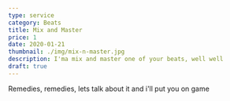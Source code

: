 ```yaml
---
type: service
category: Beats
title: Mix and Master
price: 1
date: 2020-01-21
thumbnail: ./img/mix-n-master.jpg
description: I'ma mix and master one of your beats, well well
draft: true
---
```


Remedies, remedies, lets talk about it and i'll put you on game
